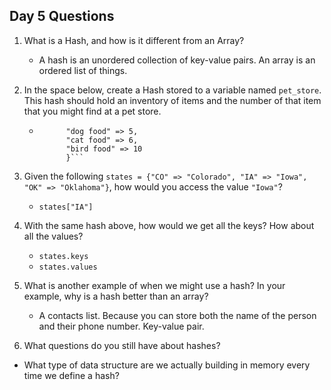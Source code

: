 ## Day 5 Questions

1. What is a Hash, and how is it different from an Array?

   * A hash is an unordered collection of key-value pairs. An array is an ordered list of things.

1. In the space below, create a Hash stored to a variable named `pet_store`.  This hash should hold an inventory of items and the number of that item that you might find at a pet store.

   *  ``` pet_store = {
            "dog food" => 5,
            "cat food" => 6,
            "bird food" => 10
            }```

1. Given the following `states = {"CO" => "Colorado", "IA" => "Iowa", "OK" => "Oklahoma"}`, how would you access the value `"Iowa"`?

   * `states["IA"]`

1. With the same hash above, how would we get all the keys?  How about all the values?

   * `states.keys`
   * `states.values`

1. What is another example of when we might use a hash?  In your example, why is a hash better than an array?

   * A contacts list. Because you can store both the name of the person and their phone number. Key-value pair.

1. What questions do you still have about hashes?

  * What type of data structure are we actually building in memory every time we define a hash? 
